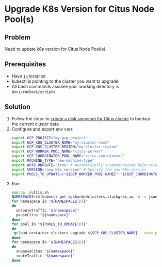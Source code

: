 # Upgrade K8s Version for Citus Node Pool(s)

## Problem

Need to update k8s version for Citus Node Pool(s)

## Prerequisites

- Have `jq` installed
- kubectl is pointing to the cluster you want to upgrade
- All bash commands assume your working directory is `docs/runbook/scripts`

## Solution

1. Follow the steps to [create a disk snapshot for Citus cluster](./create-disk-snapshot-for-citus-cluster.md)
   to backup the current cluster data
2. Configure and export env vars
   ```bash
   export GCP_PROJECT="my-gcp-project"
   export GCP_K8S_CLUSTER_NAME="my-cluster-name"
   export GCP_K8S_CLUSTER_REGION="my-cluster-region"
   export GCP_WORKER_POOL_NAME="citus-worker"
   export GCP_COORDINATOR_POOL_NAME="citus-coordinator"
   export MACHINE_TYPE="new-machine-type"
   export AUTO_UNROUTE="true" # Automatically suspend/resume helm release and scale monitor 
   export VERSION="new-k8s-version" # Specify the new k8s version
   export POOLS_TO_UPDATE=("${GCP_WORKER_POOL_NAME}" "${GCP_COORDINATOR_POOL_NAME}" "default-pool")
   ```
3. Run
   ```bash
   source ./utils.sh
   NAMESPACES=($(kubectl get sgshardedclusters.stackgres.io -A -o jsonpath='{.items[*].metadata.namespace}'))
   for namespace in "${NAMESPACES[@]}"
   do
     unrouteTraffic "${namespace}"
     pauseCitus "${namespace}"
   done
   for pool in "${POOLS_TO_UPDATE[@]}"
   do
    gcloud container clusters upgrade ${GCP_K8S_CLUSTER_NAME} --node-pool=${pool} --cluster-version=${VERSION} --location=${GCP_K8S_CLUSTER_REGION} --project=${GCP_PROJECT}
   done
   for namespace in "${NAMESPACES[@]}"
   do
     unpauseCitus "${namespace}"
     routeTraffic "${namespace}"
   done
   ```
